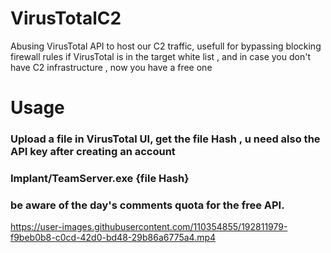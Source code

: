 # VirusTotalC2
Abusing VirusTotal API to host our C2 traffic, usefull for bypassing blocking firewall rules if VirusTotal is in the target white list , and in case you don't have C2 infrastructure , now you have a free one


# Usage  
### Upload a file in VirusTotal UI, get the file Hash , u need also the API key after creating an account  
### Implant/TeamServer.exe {file Hash}    
### be aware of the day's comments quota for the free API.


https://user-images.githubusercontent.com/110354855/192811979-f9beb0b8-c0cd-42d0-bd48-29b86a6775a4.mp4
